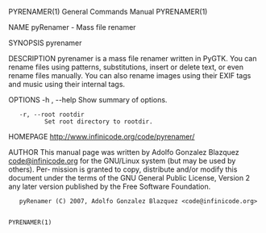 PYRENAMER(1)                                                  General Commands Manual                                                 PYRENAMER(1)

NAME
       pyRenamer - Mass file renamer

SYNOPSIS
       pyrenamer

DESCRIPTION
       pyrenamer  is  a  mass  file renamer written in PyGTK.  You can rename files using patterns, substitutions, insert or delete text,  or even
       rename files manually. You can also rename images using their EXIF  tags and music using their internal tags.

OPTIONS
       -h , --help
              Show summary of options.

       -r, --root rootdir
              Set root directory to rootdir.

HOMEPAGE
       http://www.infinicode.org/code/pyrenamer/

AUTHOR
       This manual page was written by Adolfo Gonzalez Blazquez <code@infinicode.org> for the GNU/Linux system (but may be used by  others).  Per‐
       mission  is  granted to copy, distribute and/or modify this document under the terms of the GNU General Public License, Version 2 any later
       version published by the Free Software Foundation.

       pyRenamer (C) 2007, Adolfo Gonzalez Blazquez <code@infinicode.org>

                                                                                                                                      PYRENAMER(1)
